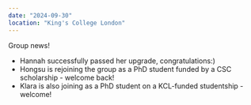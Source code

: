 ```yaml
---
date: "2024-09-30"
location: "King's College London"
---
```

Group news! 

- Hannah successfully passed her upgrade, congratulations:)
- Hongsu is rejoining the group as a PhD student funded by a CSC scholarship - welcome back!
- Klara is also joining as a PhD student on a KCL-funded studentship - welcome! 

